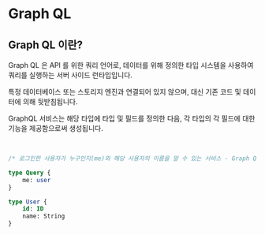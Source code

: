 # Graph QL

## Graph QL 이란?

Graph QL 은 API 를 위한 쿼리 언어로,
데이터를 위해 정의한 타입 시스템을 사용하여
쿼리를 실행하는 서버 사이드 런타입입니다.

특정 데이터베이스 또는 스토리지 엔진과 연결되어 있지 않으며,
대신 기존 코드 및 데이터에 의해 뒷받침됩니다.

GraphQL 서비스는 해당 타입에 타입 및 필드를 정의한 다음,
각 타입의 각 필드에 대한 기능을 제공함으로써 생성됩니다.

<br>

```sql
/* 로그인한 사용자가 누구인지(me)와 해당 사용자의 이름을 알 수 있는 서비스 - Graph QL */

type Query {
    me: user
}

type User {
    id: ID
    name: String
}
```
